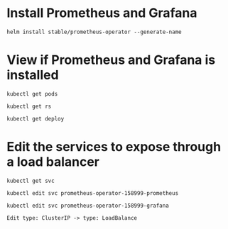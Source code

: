 # Install Prometheus and Grafana
`helm install stable/prometheus-operator --generate-name`

# View if Prometheus and Grafana is installed
`kubectl get pods`

`kubectl get rs`

`kubectl get deploy`

# Edit the services to expose through a load balancer
`kubectl get svc`

`kubectl edit svc prometheus-operator-158999-prometheus`

`kubectl edit svc prometheus-operator-158999-grafana`

```
Edit type: ClusterIP -> type: LoadBalance
```